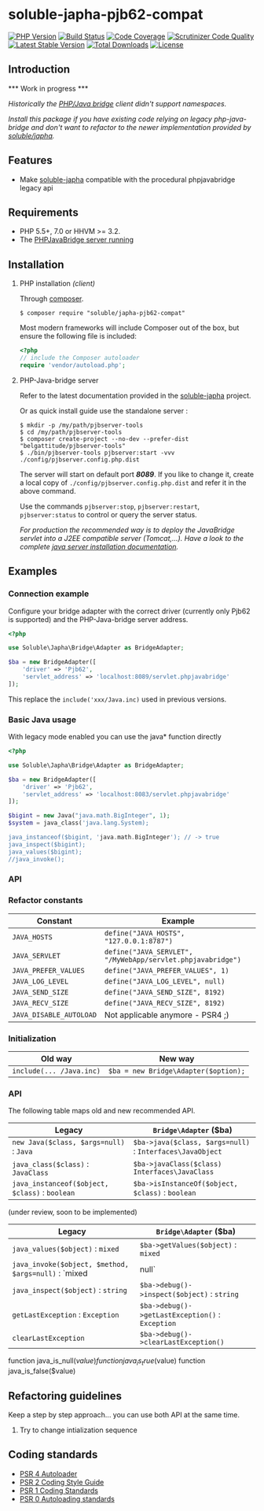 # soluble-japha-pjb62-compat

[![PHP Version](http://img.shields.io/badge/php-5.5+-ff69b4.svg)](https://packagist.org/packages/soluble/japha-pjb62-compat)
[![Build Status](https://travis-ci.org/belgattitude/soluble-japha-pjb62-compat.svg?branch=master)](https://travis-ci.org/belgattitude/soluble-japha-pjb62-compat)
[![Code Coverage](https://scrutinizer-ci.com/g/belgattitude/soluble-japha-pjb62-compat/badges/coverage.png?b=master)](https://scrutinizer-ci.com/g/belgattitude/soluble-japha-pjb62-compat/?branch=master)
[![Scrutinizer Code Quality](https://scrutinizer-ci.com/g/belgattitude/soluble-japha-pjb62-compat/badges/quality-score.png?b=master)](https://scrutinizer-ci.com/g/belgattitude/soluble-japha-pjb62-compat/?branch=master)
[![Latest Stable Version](https://poser.pugx.org/soluble/japha-pjb62-compat/v/stable.svg)](https://packagist.org/packages/soluble/japha-pjb62-compat)
[![Total Downloads](https://poser.pugx.org/soluble/japha-pjb62-compat/downloads.png)](https://packagist.org/packages/soluble/japha-pjb62-compat)
[![License](https://poser.pugx.org/soluble/japha-pjb62-compat/license.png)](https://packagist.org/packages/soluble/japha-pjb62-compat)


## Introduction

*** Work in progress ***

*Historically the [PHP/Java bridge](http://php-java-bridge.sourceforge.net/pjb/) client didn't
support namespaces.* 

*Install this package if you have existing code relying on legacy php-java-bridge and 
don't want to refactor to the newer implementation provided by [soluble/japha](https://github.com/belgattitude/soluble-japha).*  


## Features

- Make [soluble-japha](https://github.com/belgattitude/soluble-japha) compatible with the procedural phpjavabridge legacy api

## Requirements

- PHP 5.5+, 7.0 or HHVM >= 3.2.
- The [PHPJavaBridge server running](./doc/install_server.md)

## Installation

1. PHP installation *(client)*

   Through [composer](http://getcomposer.org/).

   ```console
   $ composer require "soluble/japha-pjb62-compat"
   ```

   Most modern frameworks will include Composer out of the box, but ensure the following file is included:

   ```php
   <?php
   // include the Composer autoloader
   require 'vendor/autoload.php';
   ```

2. PHP-Java-bridge server

   Refer to the latest documentation provided in the [soluble-japha](https://github.com/belgattitude/soluble-japha/blob/master/README.md) project.

   Or as quick install guide use the standalone server :
      
   ```console
   $ mkdir -p /my/path/pjbserver-tools
   $ cd /my/path/pjbserver-tools
   $ composer create-project --no-dev --prefer-dist "belgattitude/pjbserver-tools"
   $ ./bin/pjbserver-tools pjbserver:start -vvv ./config/pjbserver.config.php.dist
   ```
   The server will start on default port ***8089***. If you like to change it, create a local copy of `./config/pjbserver.config.php.dist`
   and refer it in the above command.
   
   Use the commands `pjbserver:stop`, `pjbserver:restart`, `pjbserver:status` to control or query the server status.
       
   *For production the recommended way is to deploy the JavaBridge servlet into a J2EE compatible server (Tomcat,...).
   Have a look to the complete [java server installation documentation](https://github.com/belgattitude/soluble-japha/blob/master/doc/install_server.md).*
   
## Examples

### Connection example

Configure your bridge adapter with the correct driver (currently only Pjb62 is supported) and the PHP-Java-bridge server address.

```php
<?php

use Soluble\Japha\Bridge\Adapter as BridgeAdapter;

$ba = new BridgeAdapter([
    'driver' => 'Pjb62',
    'servlet_address' => 'localhost:8089/servlet.phpjavabridge'
]);
```

This replace the `include('xxx/Java.inc)` used in previous versions. 

### Basic Java usage

With legacy mode enabled you can use the java* function directly
 
```php
<?php

use Soluble\Japha\Bridge\Adapter as BridgeAdapter;

$ba = new BridgeAdapter([
    'driver' => 'Pjb62',
    'servlet_address' => 'localhost:8083/servlet.phpjavabridge'
]);

$bigint = new Java("java.math.BigInteger", 1);
$system = java_class('java.lang.System);

java_instanceof($bigint, 'java.math.BigInteger'); // -> true
java_inspect($bigint); 
java_values($bigint);
//java_invoke();

``` 

### API

### Refactor constants

|Constant                    | Example                                   |
|----------------------------|-------------------------------------------|
| `JAVA_HOSTS`               | `define("JAVA_HOSTS", "127.0.0.1:8787")` |
| `JAVA_SERVLET`             | `define("JAVA_SERVLET", "/MyWebApp/servlet.phpjavabridge")` |
| `JAVA_PREFER_VALUES`       | `define("JAVA_PREFER_VALUES", 1)` |
| `JAVA_LOG_LEVEL`           | `define("JAVA_LOG_LEVEL", null)` |
| `JAVA_SEND_SIZE`           | `define("JAVA_SEND_SIZE", 8192)` |
| `JAVA_RECV_SIZE`           | `define("JAVA_RECV_SIZE", 8192)` |
| `JAVA_DISABLE_AUTOLOAD`    | Not applicable anymore - PSR4 ;) |

### Initialization

| Old way                    | New way                     |
|----------------------------|-------------------------------------------|
|`include(... /Java.inc)`    | `$ba = new Bridge\Adapter($option);` |


### API

The following table maps old and new recommended API.

|Legacy                                           | `Bridge\Adapter` ($ba)                      |
|-------------------------------------------------|-------------------------------------------|
|`new Java($class, $args=null)` : `Java`          | `$ba->java($class, $args=null)` : `Interfaces\JavaObject`          |
|`java_class($class)` : `JavaClass`               | `$ba->javaClass($class)` `Interfaces\JavaClass`                |
|`java_instanceof($object, $class)` : `boolean`   | `$ba->isInstanceOf($object, $class)` : `boolean`    |





(under review, soon to be implemented)

|Legacy                                      | `Bridge\Adapter` ($ba)                      |
|--------------------------------------------|------------------------------------------|
|`java_values($object)` : `mixed`            | `$ba->getValues($object)` : `mixed`               |
|`java_invoke($object, $method, $args=null)` : `mixed|null` | `$ba->invokeMethod($object, $method, $args=null) : `string\null`  |
|`java_inspect($object)` : `string`          | `$ba->debug()->inspect($object)` : `string`               |
|`getLastException` : `Exception`            | `$ba->debug()->getLastException()` : `Exception`  |
|`clearLastException`                        | `$ba->debug()->clearLastException()`  |


function java_is_null($value)
function java_is_true($value)
function java_is_false($value)



## Refactoring guidelines

Keep a step by step approach... you can use both API at the same time.

1. Try to change intialization sequence 


## Coding standards

* [PSR 4 Autoloader](https://github.com/php-fig/fig-standards/blob/master/accepted/PSR-4-autoloader.md)
* [PSR 2 Coding Style Guide](https://github.com/php-fig/fig-standards/blob/master/accepted/PSR-2-coding-style-guide.md)
* [PSR 1 Coding Standards](https://github.com/php-fig/fig-standards/blob/master/accepted/PSR-1-basic-coding-standard.md)
* [PSR 0 Autoloading standards](https://github.com/php-fig/fig-standards/blob/master/accepted/PSR-0.md)



